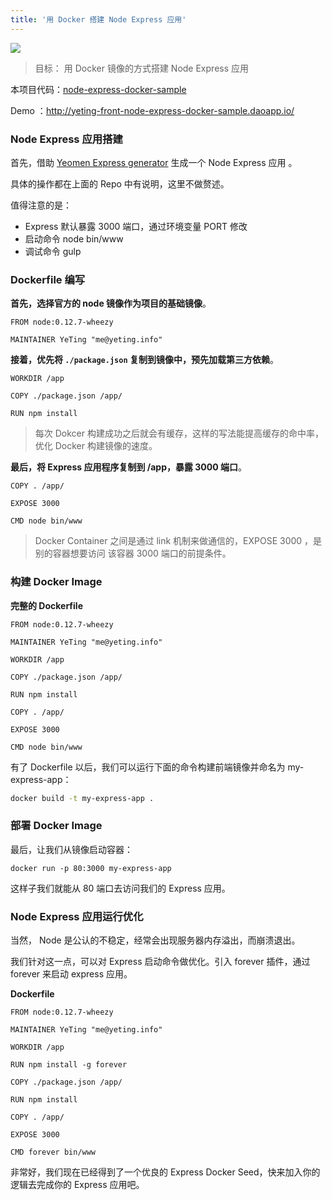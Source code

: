 ```yaml
---
title: '用 Docker 搭建 Node Express 应用'
---
```


<!-- reviewed by fiona -->

![](http://7xi8kv.com5.z0.glb.qiniucdn.com/node.jpg)

> 目标： 用 Docker 镜像的方式搭建 Node Express 应用

本项目代码：[node-express-docker-sample](https://github.com/Ye-Ting/node-express-docker-sample)

Demo ：http://yeting-front-node-express-docker-sample.daoapp.io/

### Node Express 应用搭建

首先，借助 [Yeomen Express generator](https://github.com/petecoop/generator-express) 生成一个 Node Express 应用 。

具体的操作都在上面的 Repo 中有说明，这里不做赘述。

值得注意的是：

- Express 默认暴露 3000 端口，通过环境变量 PORT 修改
- 启动命令 node bin/www 
- 调试命令 gulp 

### Dockerfile 编写

**首先，选择官方的 node 镜像作为项目的基础镜像**。

```
FROM node:0.12.7-wheezy

MAINTAINER YeTing "me@yeting.info"
```

**接着，优先将 `./package.json` 复制到镜像中，预先加载第三方依赖**。

```
WORKDIR /app

COPY ./package.json /app/

RUN npm install
```

> 每次 Dokcer 构建成功之后就会有缓存，这样的写法能提高缓存的命中率，优化 Docker 构建镜像的速度。

**最后，将 Express 应用程序复制到 /app，暴露 3000 端口**。

```
COPY . /app/
 
EXPOSE 3000

CMD node bin/www 
```

> Docker Container 之间是通过 link 机制来做通信的，EXPOSE 3000 ，是别的容器想要访问 该容器 3000 端口的前提条件。

### 构建 Docker Image

**完整的 Dockerfile**

```
FROM node:0.12.7-wheezy

MAINTAINER YeTing "me@yeting.info"

WORKDIR /app

COPY ./package.json /app/

RUN npm install

COPY . /app/
 
EXPOSE 3000

CMD node bin/www 
```

有了 Dockerfile 以后，我们可以运行下面的命令构建前端镜像并命名为 my-express-app：

```bash
docker build -t my-express-app .
```

### 部署 Docker Image

最后，让我们从镜像启动容器：

```
docker run -p 80:3000 my-express-app
```

这样子我们就能从 80 端口去访问我们的 Express 应用。


### Node Express 应用运行优化

当然， Node 是公认的不稳定，经常会出现服务器内存溢出，而崩溃退出。

我们针对这一点，可以对 Express 启动命令做优化。引入 forever 插件，通过 forever 来启动 express 应用。

**Dockerfile** 

```
FROM node:0.12.7-wheezy

MAINTAINER YeTing "me@yeting.info"

WORKDIR /app

RUN npm install -g forever

COPY ./package.json /app/

RUN npm install

COPY . /app/
 
EXPOSE 3000

CMD forever bin/www 
```

非常好，我们现在已经得到了一个优良的 Express Docker Seed，快来加入你的逻辑去完成你的 Express 应用吧。